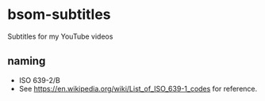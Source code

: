 # bsom-subtitles
Subtitles for my YouTube videos


## naming
- ISO 639-2/B
- See https://en.wikipedia.org/wiki/List_of_ISO_639-1_codes for reference.